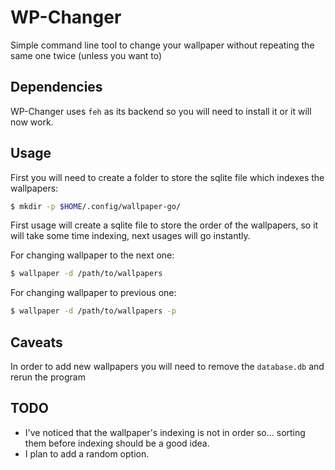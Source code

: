 # WP-Changer
Simple command line tool to change your wallpaper without repeating the same one twice (unless you want to)

## Dependencies
WP-Changer uses `feh` as its backend so you will need to install it or it will now work.

## Usage
First you will need to create a folder to store the sqlite file which indexes the wallpapers:
```bash
$ mkdir -p $HOME/.config/wallpaper-go/
```
First usage will create a sqlite file to store the order of the wallpapers, so it will take
some time indexing, next usages will go instantly.

For changing wallpaper to the next one:
```bash
$ wallpaper -d /path/to/wallpapers
```

For changing wallpaper to previous one:
```bash
$ wallpaper -d /path/to/wallpapers -p
```

## Caveats
In order to add new wallpapers you will need to remove the `database.db` and rerun the program

## TODO
- I've noticed that the wallpaper's indexing is not in order so... sorting them before indexing
should be a good idea.
- I plan to add a random option.

